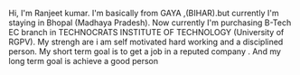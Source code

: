 Hi,
I'm Ranjeet kumar.
I'm basically from GAYA ,(BIHAR).but currently I'm staying in Bhopal (Madhaya Pradesh).
Now currently I'm purchasing B-Tech  EC branch in TECHNOCRATS INSTITUTE OF TECHNOLOGY (University of RGPV).
My strengh are i am self motivated hard working and a disciplined person.
My short term goal is to get a job in a reputed company .
And my long term goal is achieve a good person 

<!---
Ranjeet1223/Ranjeet1223 is a ✨ special ✨ repository because its `README.md` (this file) appears on your GitHub profile.
You can click the Preview link to take a look at your changes.
--->
